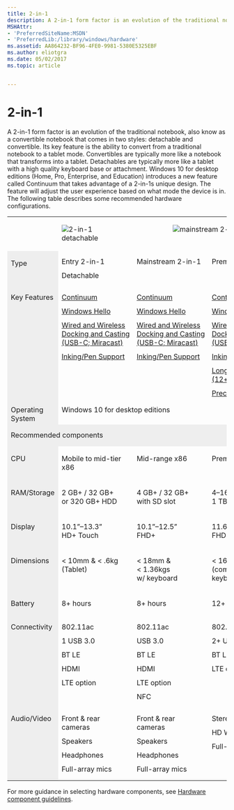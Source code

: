 ```yaml
---
title: 2-in-1
description: A 2-in-1 form factor is an evolution of the traditional notebook, also know as a convertible notebook that comes in two styles detachable and convertible. Its key feature is the ability to convert from a traditional notebook to a tablet mode.
MSHAttr:
- 'PreferredSiteName:MSDN'
- 'PreferredLib:/library/windows/hardware'
ms.assetid: AA864232-BF96-4FE0-9981-5380E5325EBF
ms.author: eliotgra
ms.date: 05/02/2017
ms.topic: article


---
```


# 2-in-1


A 2-in-1 form factor is an evolution of the traditional notebook, also know as a convertible notebook that comes in two styles: detachable and convertible. Its key feature is the ability to convert from a traditional notebook to a tablet mode. Convertibles are typically more like a notebook that transforms into a tablet. Detachables are typically more like a tablet with a high quality keyboard base or attachment. Windows 10 for desktop editions (Home, Pro, Enterprise, and Education) introduces a new feature called Continuum that takes advantage of a 2-in-1s unique design. The feature will adjust the user experience based on what mode the device is in. The following table describes some recommended hardware configurations.

<table>
<tbody valign="top">
<tr>
<td style="width: 10%;">&nbsp;</td>
<td style="width: 40%;">
<p><img src="../images/2in1-detach.png" alt="2-in-1 detachable"/></p>
</td>
<td colspan="2" style="text-align: center;">
<p><img src="../images/2in1.png" alt="mainstream 2-in-1"/></p>
</td>
</tr>
<tr>
<td bgcolor="EEEEEE"><p>Type</p></td>
<td style="width: 20%;">
<p style="margin: .75em 0 .75em 0;">Entry 2-in-1</p>
<p style="margin: .75em 0 .75em 0;">Detachable</p>
</td>
<td style="width: 20%;">
<p style="margin: .75em 0 .75em 0;">Mainstream 2-in-1</p>
</td>
<td style="width: 20%;">
<p style="margin: .75em 0 .75em 0;">Premium 2-in-1</p>
</td>
</tr>
<tr>
<td colspan="1" bgcolor="EEEEEE"><p style="margin: .75em 0 .75em 0;">Key Features</p></td>
<td>
<p style="margin: .75em 0 .75em 0;"><a href="../device-experiences/continuum.md" data-raw-source="[Continuum](../device-experiences/continuum.md)">Continuum</a></p>
<p style="margin: .75em 0 .75em 0;"><a href="../device-experiences/windows-hello.md" data-raw-source="[Windows&amp;nbsp;Hello](../device-experiences/windows-hello.md)">Windows&nbsp;Hello</a></p>
<p style="margin: .75em 0 .75em 0;"><a href="../device-experiences/docking.md" data-raw-source="[Wired&amp;nbsp;and&amp;nbsp;Wireless Docking&amp;nbsp;and&amp;nbsp;Casting (USB-C;&amp;nbsp;Miracast)](../device-experiences/docking.md)">Wired&nbsp;and&nbsp;Wireless Docking&nbsp;and&nbsp;Casting (USB-C;&nbsp;Miracast)</a></p>
<p style="margin: .75em 0 .75em 0;"><a href="../component-guidelines/pen-devices.md" data-raw-source="[Inking/Pen&amp;nbsp;Support](../component-guidelines/pen-devices.md)">Inking/Pen&nbsp;Support</a></p>
</td>
<td>
<p style="margin: .75em 0 .75em 0;"><a href="../device-experiences/continuum.md" data-raw-source="[Continuum](../device-experiences/continuum.md)">Continuum</a></p>
<p style="margin: .75em 0 .75em 0;"><a href="../device-experiences/windows-hello.md" data-raw-source="[Windows&amp;nbsp;Hello](../device-experiences/windows-hello.md)">Windows&nbsp;Hello</a></p>
<p style="margin: .75em 0 .75em 0;"><a href="../device-experiences/docking.md" data-raw-source="[Wired&amp;nbsp;and&amp;nbsp;Wireless Docking&amp;nbsp;and&amp;nbsp;Casting (USB-C;&amp;nbsp;Miracast)](../device-experiences/docking.md)">Wired&nbsp;and&nbsp;Wireless Docking&nbsp;and&nbsp;Casting (USB-C;&nbsp;Miracast)</a></p>
<p style="margin: .75em 0 .75em 0;"><a href="../component-guidelines/pen-devices.md" data-raw-source="[Inking/Pen&amp;nbsp;Support](../component-guidelines/pen-devices.md)">Inking/Pen&nbsp;Support</a></p>
</td>
<td>
<p style="margin: .75em 0 .75em 0;"><a href="../device-experiences/continuum.md" data-raw-source="[Continuum](../device-experiences/continuum.md)">Continuum</a></p>
<p style="margin: .75em 0 .75em 0;"><a href="../device-experiences/windows-hello.md" data-raw-source="[Windows&amp;nbsp;Hello](../device-experiences/windows-hello.md)">Windows&nbsp;Hello</a></p>
<p style="margin: .75em 0 .75em 0;"><a href="../device-experiences/docking.md" data-raw-source="[Wired&amp;nbsp;and&amp;nbsp;Wireless Docking&amp;nbsp;and&amp;nbsp;Casting (USB-C;&amp;nbsp;Miracast)](../device-experiences/docking.md)">Wired&nbsp;and&nbsp;Wireless Docking&nbsp;and&nbsp;Casting (USB-C;&nbsp;Miracast)</a></p>
<p style="margin: .75em 0 .75em 0;"><a href="../component-guidelines/pen-devices.md" data-raw-source="[Inking/Pen&amp;nbsp;Support](../component-guidelines/pen-devices.md)">Inking/Pen&nbsp;Support</a></p>
<p style="margin: .75em 0 .75em 0;"><a href="../component-guidelines/battery.md" data-raw-source="[Long&amp;nbsp;battery&amp;nbsp;life (12+&amp;nbsp;hours)](../component-guidelines/battery.md)">Long&nbsp;battery&nbsp;life (12+&nbsp;hours)</a></p>
<p style="margin: .75em 0 .75em 0;"><a href="../component-guidelines/precision-touchpad-devices.md" data-raw-source="[Precision&amp;nbsp;Touchpad](../component-guidelines/precision-touchpad-devices.md)">Precision&nbsp;Touchpad</a></p>
</td>
</tr>
<tr>
<td bgcolor="EEEEEE">Operating System</td>
<td colspan="3">Windows&nbsp;10 for desktop editions</td>
</tr>
<tr>
<td colspan="4" bgcolor="EEEEEE"><p style="margin: .75em 0 .75em 0;">Recommended components</p></td>
</tr>
<tr>
<td bgcolor="EEEEEE"><p>CPU</p></td>
<td><p>Mobile to mid-tier x86</p></td>
<td><p>Mid-range x86</p></td>
<td><p>Premium x86</p></td>
</tr>
<tr>
<td bgcolor="EEEEEE"><p>RAM/Storage</p></td>
<td><p>2&nbsp;GB+&nbsp;/ 32&nbsp;GB+<br/> or 320&nbsp;GB+ HDD</p></td>
<td><p>4&nbsp;GB+&nbsp;/ 32&nbsp;GB+<br/> with SD slot</p></td>
<td><p>4&ndash;16&nbsp;GB&nbsp;/ 64&nbsp;GB&ndash;1&nbsp;TB SSD</p></td>
</tr>
<tr>
<td bgcolor="EEEEEE"><p>Display</p></td>
<td><p>10.1&rdquo;&ndash;13.3&rdquo;<br/> HD+ Touch</p></td>
<td><p>10.1&rdquo;&ndash;12.5&rdquo;<br/> FHD+</p></td>
<td><p>11.6&rdquo;&ndash;14&rdquo;<br/> FHD-4K / Touch</p></td>
</tr>
<tr>
<td bgcolor="EEEEEE"><p>Dimensions</p></td>
<td><p>&lt;&nbsp;10mm&nbsp;&amp; &lt;&nbsp;.6kg<br/> (Tablet)</p></td>
<td><p>&lt;&nbsp;18mm&nbsp;&amp; &lt;&nbsp;1.36kgs<br/> w/ keyboard</p></td>
<td><p>&lt;&nbsp;16mm&nbsp;&amp; &lt;&nbsp;1.36kg<br/> (combined w/ keyboard)</p></td>
</tr>
<tr>
<td bgcolor="EEEEEE"><p>Battery</p></td>
<td><p>8+&nbsp;hours</p></td>
<td><p>8+&nbsp;hours</p></td>
<td><p>12+&nbsp;hours</p></td>
</tr>
<tr>
<td bgcolor="EEEEEE"><p style="margin: .75em 0 .75em 0;">Connectivity</p></td>
<td>
<p style="margin: .75em 0 .75em 0;">802.11ac</p>
<p style="margin: .75em 0 .75em 0;">1 USB 3.0</p>
<p style="margin: .75em 0 .75em 0;">BT LE</p>
<p style="margin: .75em 0 .75em 0;">HDMI</p>
<p style="margin: .75em 0 .75em 0;">LTE option</p>
</td>
<td>
<p style="margin: .75em 0 .75em 0;">802.11ac</p>
<p style="margin: .75em 0 .75em 0;">USB 3.0</p>
<p style="margin: .75em 0 .75em 0;">BT LE</p>
<p style="margin: .75em 0 .75em 0;">HDMI</p>
<p style="margin: .75em 0 .75em 0;">LTE option</p>
<p style="margin: .75em 0 .75em 0;">NFC</p>
</td>
<td>
<p style="margin: .75em 0 .75em 0;">802.11ac</p>
<p style="margin: .75em 0 .75em 0;">2+ USB 3.<i>x</i></p>
<p style="margin: .75em 0 .75em 0;">BT LE</p>
<p style="margin: .75em 0 .75em 0;">LTE option</p>
</style>
</td>
</tr>
<tr>
<td bgcolor="EEEEEE"><p style="margin: .75em 0 .75em 0;">Audio/Video</p></td>
<td>
<p style="margin: .75em 0 .75em 0;">Front &amp; rear cameras</p>
<p style="margin: .75em 0 .75em 0;">Speakers</p>
<p style="margin: .75em 0 .75em 0;">Headphones</p>
<p style="margin: .75em 0 .75em 0;">Full-array mics</p>
</td>
<td>
<p style="margin: .75em 0 .75em 0;">Front &amp; rear cameras</p>
<p style="margin: .75em 0 .75em 0;">Speakers</p>
<p style="margin: .75em 0 .75em 0;">Headphones</p>
<p style="margin: .75em 0 .75em 0;">Full-array mics</p>
</td>
<td>
<p style="margin: .75em 0 .75em 0;">Stereo Speaker</p>
<p style="margin: .75em 0 .75em 0;">HD Webcam</p>
<p style="margin: .75em 0 .75em 0;">Full-array mics</p>
</td>
</tr>
</tbody>
</table>


For more guidance in selecting hardware components, see [Hardware component guidelines](../component-guidelines/components.md).



